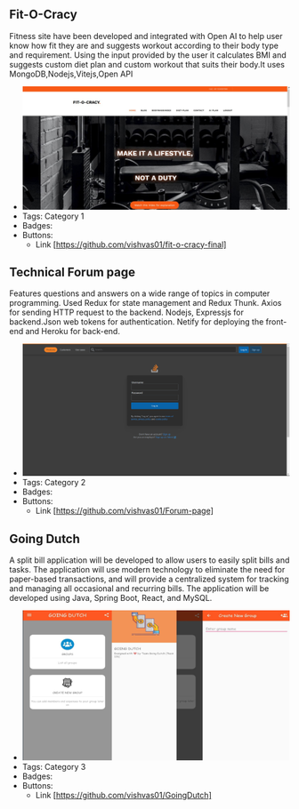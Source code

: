 ## Fit-O-Cracy
Fitness site have been developed and integrated with Open AI to help user know how fit they are and suggests workout according to their body type and requirement. Using the input provided by the user it calculates BMI and suggests custom diet plan and custom workout that suits their body.It uses MongoDB,Nodejs,Vitejs,Open API
- ![600x200](../assets/fitocracy.jpg)
- Tags: Category 1
- Badges:
  <!-- - Badge [blue] -->
- Buttons:
  - Link [https://github.com/vishvas01/fit-o-cracy-final]

## Technical Forum page 
Features questions and answers on a wide range of topics in computer programming. Used Redux for state management and Redux Thunk. Axios for sending HTTP request to the backend. Nodejs, Expressjs for backend.Json web tokens for authentication. Netify for deploying the front-end and Heroku for back-end.
- ![600x200](../assets/technicalforumpage.png)
- Tags: Category 2
- Badges:
  <!-- - Badge [blue] -->
- Buttons:
  - Link [https://github.com/vishvas01/Forum-page]

## Going Dutch
A split bill application will be developed to allow users to easily split bills and tasks. The application will use modern technology to eliminate the need for paper-based transactions, and will provide a centralized system for tracking and managing all occasional and recurring bills. The application will be developed using Java, Spring Boot, React, and MySQL.
- ![600x200](../assets/goingdutch.png)
- Tags: Category 3
- Badges:
  <!-- - Badge [blue] -->
- Buttons:
  - Link [https://github.com/vishvas01/GoingDutch]